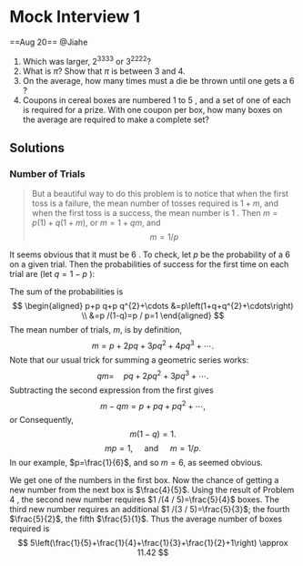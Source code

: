 # Mock Interview 1

==Aug 20== @Jiahe

1. Which was larger, $2^{3333}$ or $3^{2222} ?$
2. What is $\pi$? Show that $\pi$ is between 3 and 4.
3. On the average, how many times must a die be thrown until one gets a 6 ?
4. Coupons in cereal boxes are numbered 1 to 5 , and a set of one of each is required for a prize. With one coupon per box, how many boxes on the average are required to make a complete set?



## Solutions
### Number of Trials
>But a beautiful way to do this problem is to notice that when the first toss is a failure, the mean number of tosses required is $1+m$, and when the first toss is a success, the mean number is 1 . Then $m=p(1)+q(1+m)$, or $m=1+q m$, and
$$m=1 / p$$


It seems obvious that it must be 6 . To check, let $p$ be the probability of a 6 on a given trial. Then the probabilities of success for the first time on each trial are (let $q=1-p$ ):

The sum of the probabilities is
$$
\begin{aligned}
p+p q+p q^{2}+\cdots &=p\left(1+q+q^{2}+\cdots\right) \\
&=p /(1-q)=p / p=1
\end{aligned}
$$
The mean number of trials, $m$, is by definition,
$$
m=p+2 p q+3 p q^{2}+4 p q^{3}+\cdots .
$$
Note that our usual trick for summing a geometric series works:
$$
q m=\quad p q+2 p q^{2}+3 p q^{3}+\cdots .
$$
Subtracting the second expression from the first gives
$$
m-q m=p+p q+p q^{2}+\cdots,
$$
or
Consequently,
$$
m(1-q)=1 .
$$
$$
m p=1, \quad \text { and } \quad m=1 / p .
$$
In our example, $p=\frac{1}{6}$, and so $m=6$, as seemed obvious.


We get one of the numbers in the first box. Now the chance of getting a new number from the next box is $\frac{4}{5}$. Using the result of Problem 4 , the second new number requires $1 /(4 / 5)=\frac{5}{4}$ boxes. The third new number requires an additional $1 /(3 / 5)=\frac{5}{3}$; the fourth $\frac{5}{2}$, the fifth $\frac{5}{1}$.
Thus the average number of boxes required is
$$
5\left(\frac{1}{5}+\frac{1}{4}+\frac{1}{3}+\frac{1}{2}+1\right) \approx 11.42
$$